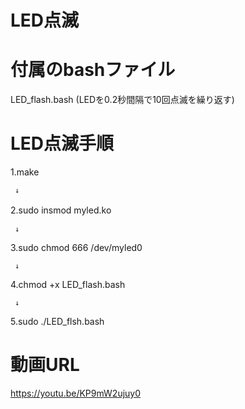 # LED点滅



# 付属のbashファイル
LED_flash.bash (LEDを0.2秒間隔で10回点滅を繰り返す)



# LED点滅手順

  1.make
 
     ↓

 2.sudo insmod myled.ko
　
 
     ↓

3.sudo chmod 666 /dev/myled0
       
            
     ↓


4.chmod +x LED_flash.bash
       
              
     ↓


5.sudo ./LED_flsh.bash



# 動画URL
https://youtu.be/KP9mW2ujuy0
